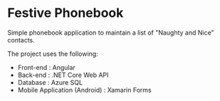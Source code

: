 # Festive Phonebook

Simple phonebook application to maintain a list of "Naughty and Nice" contacts.

The project uses the following:

* Front-end : Angular
* Back-end : .NET Core Web API
* Database : Azure SQL
* Mobile Application (Android) : Xamarin Forms

